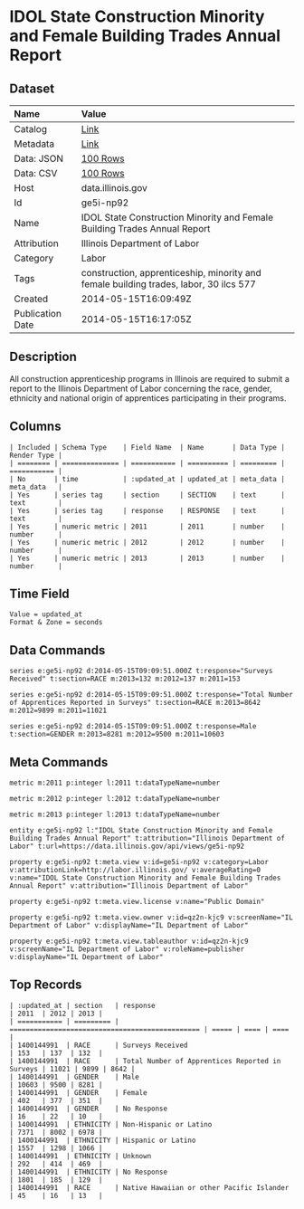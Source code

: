 # IDOL State Construction Minority and Female Building Trades Annual Report

## Dataset

| Name | Value |
| :--- | :---- |
| Catalog | [Link](https://catalog.data.gov/dataset/idol-state-construction-minority-and-female-building-trades-annual-report-eee5c) |
| Metadata | [Link](https://data.illinois.gov/api/views/ge5i-np92) |
| Data: JSON | [100 Rows](https://data.illinois.gov/api/views/ge5i-np92/rows.json?max_rows=100) |
| Data: CSV | [100 Rows](https://data.illinois.gov/api/views/ge5i-np92/rows.csv?max_rows=100) |
| Host | data.illinois.gov |
| Id | ge5i-np92 |
| Name | IDOL State Construction Minority and Female Building Trades Annual Report |
| Attribution | Illinois Department of Labor |
| Category | Labor |
| Tags | construction, apprenticeship, minority and female building trades, labor, 30 ilcs 577 |
| Created | 2014-05-15T16:09:49Z |
| Publication Date | 2014-05-15T16:17:05Z |

## Description

All construction apprenticeship programs in Illinois are required to submit a report to the Illinois Department of Labor concerning the race, gender, ethnicity and national origin of apprentices participating in their programs.

## Columns

```ls
| Included | Schema Type    | Field Name  | Name       | Data Type | Render Type |
| ======== | ============== | =========== | ========== | ========= | =========== |
| No       | time           | :updated_at | updated_at | meta_data | meta_data   |
| Yes      | series tag     | section     | SECTION    | text      | text        |
| Yes      | series tag     | response    | RESPONSE   | text      | text        |
| Yes      | numeric metric | 2011        | 2011       | number    | number      |
| Yes      | numeric metric | 2012        | 2012       | number    | number      |
| Yes      | numeric metric | 2013        | 2013       | number    | number      |
```

## Time Field

```ls
Value = updated_at
Format & Zone = seconds
```

## Data Commands

```ls
series e:ge5i-np92 d:2014-05-15T09:09:51.000Z t:response="Surveys Received" t:section=RACE m:2013=132 m:2012=137 m:2011=153

series e:ge5i-np92 d:2014-05-15T09:09:51.000Z t:response="Total Number of Apprentices Reported in Surveys" t:section=RACE m:2013=8642 m:2012=9899 m:2011=11021

series e:ge5i-np92 d:2014-05-15T09:09:51.000Z t:response=Male t:section=GENDER m:2013=8281 m:2012=9500 m:2011=10603
```

## Meta Commands

```ls
metric m:2011 p:integer l:2011 t:dataTypeName=number

metric m:2012 p:integer l:2012 t:dataTypeName=number

metric m:2013 p:integer l:2013 t:dataTypeName=number

entity e:ge5i-np92 l:"IDOL State Construction Minority and Female Building Trades Annual Report" t:attribution="Illinois Department of Labor" t:url=https://data.illinois.gov/api/views/ge5i-np92

property e:ge5i-np92 t:meta.view v:id=ge5i-np92 v:category=Labor v:attributionLink=http://labor.illinois.gov/ v:averageRating=0 v:name="IDOL State Construction Minority and Female Building Trades Annual Report" v:attribution="Illinois Department of Labor"

property e:ge5i-np92 t:meta.view.license v:name="Public Domain"

property e:ge5i-np92 t:meta.view.owner v:id=qz2n-kjc9 v:screenName="IL Department of Labor" v:displayName="IL Department of Labor"

property e:ge5i-np92 t:meta.view.tableauthor v:id=qz2n-kjc9 v:screenName="IL Department of Labor" v:roleName=publisher v:displayName="IL Department of Labor"
```

## Top Records

```ls
| :updated_at | section   | response                                        | 2011  | 2012 | 2013 | 
| =========== | ========= | =============================================== | ===== | ==== | ==== | 
| 1400144991  | RACE      | Surveys Received                                | 153   | 137  | 132  | 
| 1400144991  | RACE      | Total Number of Apprentices Reported in Surveys | 11021 | 9899 | 8642 | 
| 1400144991  | GENDER    | Male                                            | 10603 | 9500 | 8281 | 
| 1400144991  | GENDER    | Female                                          | 402   | 377  | 351  | 
| 1400144991  | GENDER    | No Response                                     | 16    | 22   | 10   | 
| 1400144991  | ETHNICITY | Non-Hispanic or Latino                          | 7371  | 8002 | 6978 | 
| 1400144991  | ETHNICITY | Hispanic or Latino                              | 1557  | 1298 | 1066 | 
| 1400144991  | ETHNICITY | Unknown                                         | 292   | 414  | 469  | 
| 1400144991  | ETHNICITY | No Response                                     | 1801  | 185  | 129  | 
| 1400144991  | RACE      | Native Hawaiian or other Pacific Islander       | 45    | 16   | 13   | 
```